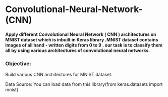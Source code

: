# Convolutional-Neural-Network-(CNN)


#### Apply different Convolutional Neural Network ( CNN ) architectures on MNIST dataset which is inbuilt in Keras library .MNIST dataset contains images of all hand - written digits from 0 to 9 . our task is to classify them all by using various architectures of convolutional neural networks.

### Objective:
Build various CNN architectures for MNIST dataset.

Data Source: You can load data from this library(from keras.datasets import mnist)
